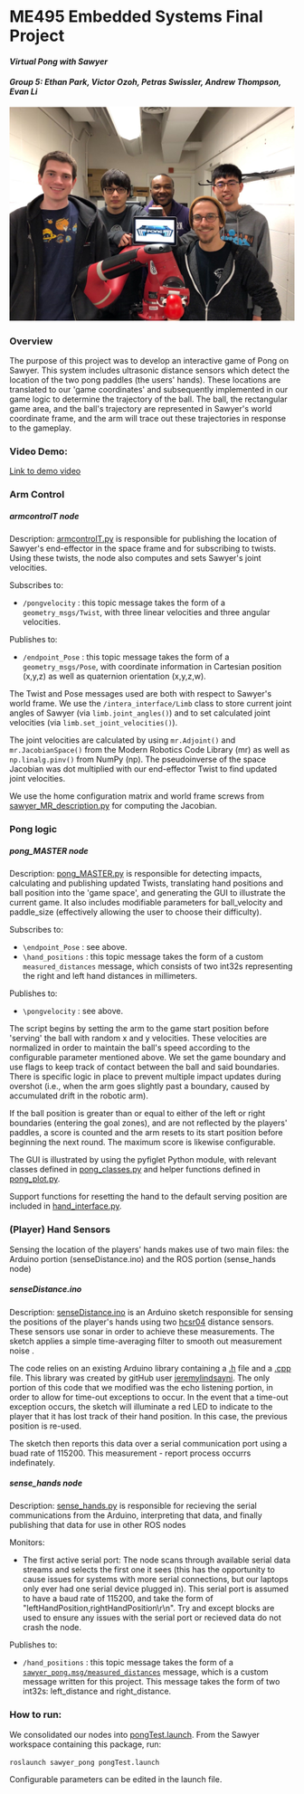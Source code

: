 # ME495 Embedded Systems Final Project

#### *Virtual Pong with Sawyer*
#### *Group 5: Ethan Park, Victor Ozoh, Petras Swissler, Andrew Thompson, Evan Li*

![group photo](groupphoto.jpg)

### Overview

The purpose of this project was to develop an interactive game of Pong on Sawyer. This system includes ultrasonic distance sensors which detect the location of the two pong paddles (the users' hands). These locations are translated to our 'game coordinates' and subsequently implemented in our game logic to determine the trajectory of the ball. The ball, the rectangular game area, and the ball's trajectory are represented in Sawyer's world coordinate frame, and the arm will trace out these trajectories in response to the gameplay.

### Video Demo:
[Link to demo video](https://youtu.be/s9HeBjx-4tQ)

### Arm Control

##### armcontrolT node
Description: [armcontrolT.py](src/armcontrolT.py) is responsible for publishing the location of Sawyer's end-effector in the space frame and for subscribing to twists. Using these twists, the node also computes and sets Sawyer's joint velocities.

Subscribes to:
* `/pongvelocity` : this topic message takes the form of a `geometry_msgs/Twist`, with three linear velocities and three angular velocities.

Publishes to:
* `/endpoint_Pose` : this topic message takes the form of a `geometry_msgs/Pose`, with coordinate information in Cartesian position (x,y,z) as well as quaternion orientation (x,y,z,w).

The Twist and Pose messages used are both with respect to Sawyer's world frame. We use the `/intera_interface/Limb` class to store current joint angles of Sawyer (via `limb.joint_angles()`) and to set calculated joint velocities (via `limb.set_joint_velocities()`).

 The joint velocities are calculated by using `mr.Adjoint()` and `mr.JacobianSpace()` from the Modern Robotics Code Library (mr) as well as `np.linalg.pinv()` from NumPy (np). The pseudoinverse of the space Jacobian was dot multiplied with our end-effector Twist to find updated joint velocities.

 We use the home configuration matrix and world frame screws from [sawyer_MR_description.py](\src\sawyer_MR_description.py) for computing the Jacobian.

### Pong logic

##### pong_MASTER node

Description: [pong_MASTER.py](src/pong_MASTER.py) is responsible for detecting impacts, calculating and publishing updated Twists, translating hand positions and ball position into the 'game space', and generating the GUI to illustrate the current game. It also includes modifiable parameters for ball_velocity and paddle_size (effectively allowing the user to choose their difficulty).

Subscribes to:
* `\endpoint_Pose` : see above.
* `\hand_positions` : this topic message takes the form of a custom `measured_distances` message, which consists of two int32s representing the right and left hand distances in millimeters.

Publishes to:
* `\pongvelocity` : see above.

The script begins by setting the arm to the game start position before 'serving' the ball with random x and y velocities. These velocities are normalized in order to maintain the ball's speed according to the configurable parameter mentioned above. We set the game boundary and use flags to keep track of contact between the ball and said boundaries. There is specific logic in place to prevent multiple impact updates during overshot (i.e., when the arm goes slightly past a boundary, caused by accumulated drift in the robotic arm).

If the ball position is greater than or equal to either of the left or right boundaries (entering the goal zones), and are not reflected by the players' paddles, a score is counted and the arm resets to its start position before beginning the next round. The maximum score is likewise configurable.

The GUI is illustrated by using the pyfiglet Python module, with relevant classes defined in [pong_classes.py](\src\pong_classes.py) and helper functions defined in [pong_plot.py](\src\pong_plot.py).

Support functions for resetting the hand to the default serving position are included in [hand_interface.py](\src\hand_interface.py).

### (Player) Hand Sensors

Sensing the location of the players' hands makes use of two main files: the Arduino portion (senseDistance.ino) and the ROS portion (sense_hands node)

##### senseDistance.ino

Description: [senseDistance.ino](https://github.com/victorozoh/ME495_Embedded_Systems_Final_Project/blob/master/Arduino/SenseDistance/senseDistance.ino) is an Arduino sketch responsible for sensing the positions of the player's hands using two [hcsr04](https://cdn.sparkfun.com/datasheets/Sensors/Proximity/HCSR04.pdf) distance sensors. 
These sensors use sonar in order to achieve these measurements. 
The sketch applies a simple time-averaging filter to smooth out measurement noise .

The code relies on an existing Arduino library containing a [.h](https://github.com/victorozoh/ME495_Embedded_Systems_Final_Project/blob/master/Arduino/SenseDistance/hcsr04.h) file and a [.cpp](https://github.com/victorozoh/ME495_Embedded_Systems_Final_Project/blob/master/Arduino/SenseDistance/hcsr04.cpp) file.
This library was created by gitHub user  [jeremylindsayni](https://github.com/jeremylindsayni/Bifrost.Arduino.Sensors.HCSR04).
The only portion of this code that we modified was the echo listening portion, in order to allow for time-out exceptions to occur. 
In the event that a time-out exception occurs, the sketch will illuminate a red LED to indicate to the player that it has lost track of their hand position. 
In this case, the previous position is re-used.

The sketch then reports this data over a serial communication port using a buad rate of 115200.
This measurement - report process occurrs indefinately.

##### sense_hands node

Description: [sense_hands.py](https://github.com/victorozoh/ME495_Embedded_Systems_Final_Project/blob/master/src/sense_hands.py) is responsible for recieving the serial communications from the Arduino, interpreting that data, and finally publishing that data for use in other ROS nodes

Monitors:
* The first active serial port: The node scans through available serial data streams and selects the first one it sees (this has the opportunity to cause issues for systems with more serial connections, but our laptops only ever had one serial device plugged in).
This serial port is assumed to have a baud rate of 115200, and take the form of "leftHandPosition,rightHandPosition\r\n".
Try and except blocks are used to ensure any issues with the serial port or recieved data do not crash the node.

Publishes to:
* `/hand_positions` : this topic message takes the form of a [`sawyer_pong.msg/measured_distances`](https://github.com/victorozoh/ME495_Embedded_Systems_Final_Project/blob/master/msg/measured_distances.msg) message, which is a custom message written for this project.
This message takes the form of two int32s: left_distance and right_distance.

### How to run:

We consolidated our nodes into [pongTest.launch](\launch\pongTest.launch).
From the Sawyer workspace containing this package, run:

`roslaunch sawyer_pong pongTest.launch`

Configurable parameters can be edited in the launch file.


